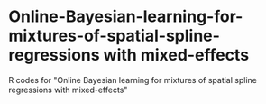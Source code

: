 # Online-Bayesian-learning-for-mixtures-of-spatial-spline-regressions with mixed-effects
R codes for "Online Bayesian learning for mixtures of spatial spline regressions with mixed-effects"
